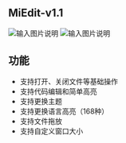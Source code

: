 ## MiEdit-v1.1
![输入图片说明](https://img.shields.io/badge/version-1.1-green "在这里输入图片标题") ![输入图片说明](https://img.shields.io/badge/Avatar-MikeC-orange "在这里输入图片标题")
## 功能

- 支持打开、关闭文件等基础操作
- 支持代码编辑和简单高亮
- 支持更换主题
- 支持更换语言高亮（168种）
- 支持文件拖放
- 支持自定义窗口大小


